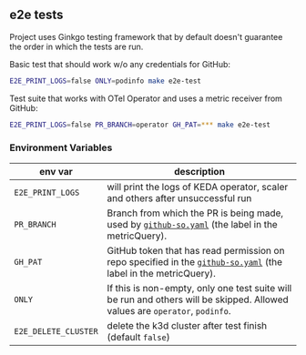 ## e2e tests

Project uses Ginkgo testing framework that by default doesn't guarantee the order in which the tests are run.

Basic test that should work w/o any credentials for GitHub:

```bash
E2E_PRINT_LOGS=false ONLY=podinfo make e2e-test
```

Test suite that works with OTel Operator and uses a metric receiver from GitHub:

```bash
E2E_PRINT_LOGS=false PR_BRANCH=operator GH_PAT=*** make e2e-test
```

### Environment Variables

| env var              | description                                                                                                                                  |
|----------------------|----------------------------------------------------------------------------------------------------------------------------------------------|
| `E2E_PRINT_LOGS`     | will print the logs of KEDA operator, scaler and others after unsuccessful run                                                               | 
| `PR_BRANCH`          | Branch from which the PR is being made, used by [`github-so.yaml`](./testdata/github-so.yaml) (the label in the metricQuery).                |
| `GH_PAT`             | GitHub token that has read permission on repo specified in the [`github-so.yaml`](./testdata/github-so.yaml) (the label in the metricQuery). | 
| `ONLY`               | If this is non-empty, only one test suite will be run and others will be skipped. Allowed values are `operator`, `podinfo`.                  |
| `E2E_DELETE_CLUSTER` | delete the k3d cluster after test finish (default `false`)                                                                                   |

